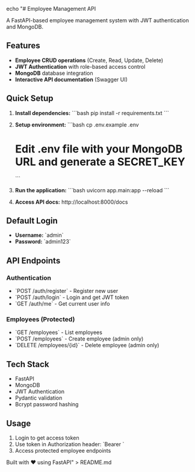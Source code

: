 echo "# Employee Management API

A FastAPI-based employee management system with JWT authentication and MongoDB.

## Features

- **Employee CRUD operations** (Create, Read, Update, Delete)
- **JWT Authentication** with role-based access control
- **MongoDB** database integration
- **Interactive API documentation** (Swagger UI)

## Quick Setup

1. **Install dependencies:**
   \`\`\`bash
   pip install -r requirements.txt
   \`\`\`

2. **Setup environment:**
   \`\`\`bash
   cp .env.example .env
   # Edit .env file with your MongoDB URL and generate a SECRET_KEY
   \`\`\`

3. **Run the application:**
   \`\`\`bash
   uvicorn app.main:app --reload
   \`\`\`

4. **Access API docs:** http://localhost:8000/docs

## Default Login

- **Username:** \`admin\`
- **Password:** \`admin123\`

## API Endpoints

### Authentication
- \`POST /auth/register\` - Register new user
- \`POST /auth/login\` - Login and get JWT token
- \`GET /auth/me\` - Get current user info

### Employees (Protected)
- \`GET /employees\` - List employees
- \`POST /employees\` - Create employee (admin only)
- \`DELETE /employees/{id}\` - Delete employee (admin only)

## Tech Stack

- FastAPI
- MongoDB
- JWT Authentication
- Pydantic validation
- Bcrypt password hashing

## Usage

1. Login to get access token
2. Use token in Authorization header: \`Bearer <token>\`
3. Access protected employee endpoints

Built with ❤️ using FastAPI" > README.md
